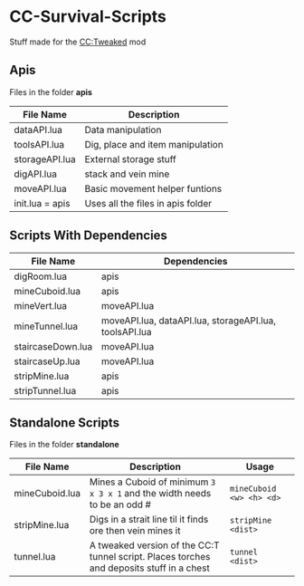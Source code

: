 # CC-Survival-Scripts

Stuff made for the [CC:Tweaked](https://www.curseforge.com/minecraft/mc-mods/cc-tweaked) mod

## Apis

Files in the folder **apis**

| File Name | Description |
| ----------- | ----------- |
| dataAPI.lua | Data manipulation |
| toolsAPI.lua | Dig, place and item manipulation |
| storageAPI.lua | External storage stuff|
| digAPI.lua | stack and vein mine |
| moveAPI.lua | Basic movement helper funtions |
| init.lua = apis | Uses all the files in apis folder |

## Scripts With Dependencies 

| File Name | Dependencies |
| ----------- | ----------- |
| digRoom.lua | apis |
| mineCuboid.lua | apis |
| mineVert.lua | moveAPI.lua |
| mineTunnel.lua | moveAPI.lua, dataAPI.lua, storageAPI.lua, toolsAPI.lua |
| staircaseDown.lua | moveAPI.lua |
| staircaseUp.lua | moveAPI.lua |
| stripMine.lua | apis |
| stripTunnel.lua | apis |

## Standalone Scripts

Files in the folder **standalone**

| File Name | Description | Usage |
| ----------- | ----------- | ----------- |
| mineCuboid.lua | Mines a Cuboid of minimum `3 x 3 x 1` and the width needs to be an odd # | `mineCuboid <w> <h> <d>` |
| stripMine.lua | Digs in a strait line til it finds ore then vein mines it | `stripMine <dist>` |
| tunnel.lua | A tweaked version of the CC:T tunnel script. Places torches and deposits stuff in a chest | `tunnel <dist>` |
